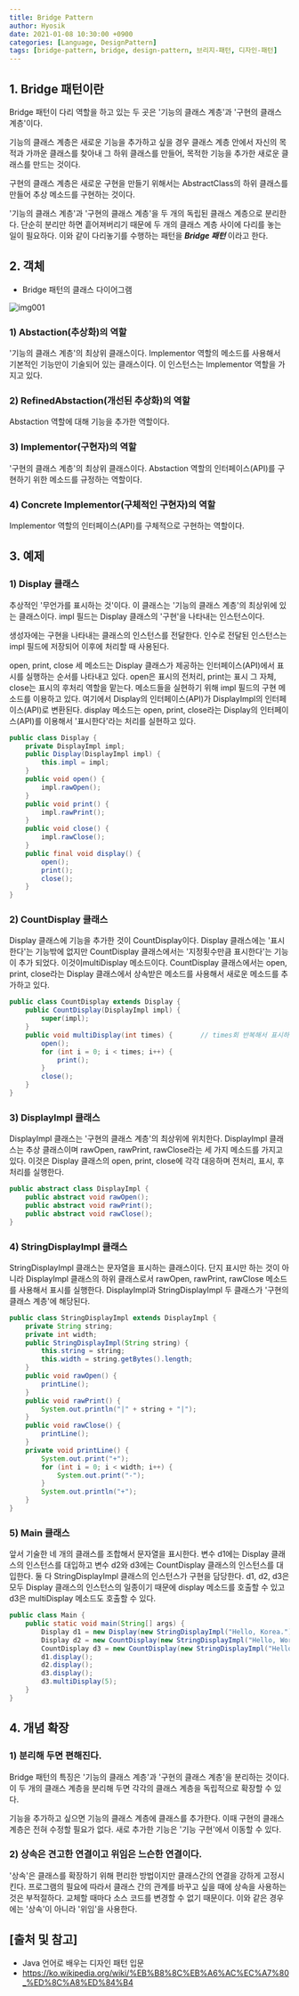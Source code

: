```yaml
---
title: Bridge Pattern
author: Hyosik
date: 2021-01-08 10:30:00 +0900
categories: [Language, DesignPattern]
tags: [bridge-pattern, bridge, design-pattern, 브리지-패턴, 디자인-패턴]
---
```


## 1. Bridge 패턴이란
Bridge 패턴이 다리 역할을 하고 있는 두 곳은 '기능의 클래스 계층'과 '구현의 클래스 계층'이다.

기능의 클래스 계층은 새로운 기능을 추가하고 싶을 경우 클래스 계층 안에서 자신의 목적과 가까운 클래스를 찾아내 그 하위 클래스를 만들어, 목적한 기능을 추가한 새로운 클래스를 만드는 것이다.

구현의 클래스 계층은 새로운 구현을 만들기 위해서는 AbstractClass의 하위 클래스를 만들어 추상 메소드를 구현하는 것이다.

'기능의 클래스 계층'과 '구현의 클래스 계층'을 두 개의 독립된 클래스 계층으로 분리한다. 단순히 분리만 하면 흩어져버리기 때문에 두 개의 클래스 계층 사이에 다리를 놓는 일이 필요하다. 이와 같이 다리놓기를 수행하는 패턴을 _**Bridge 패턴**_ 이라고 한다.

## 2. 객체

* Bridge 패턴의 클래스 다이어그램

![img001](/assets/img/2021-01-08-bridge-pattern/img001.png)

### 1) Abstaction(추상화)의 역할
'기능의 클래스 계층'의 최상위 클래스이다. Implementor 역할의 메소드를 사용해서 기본적인 기능만이 기술되어 있는 클래스이다. 이 인스턴스는 Implementor 역할을 가지고 있다.

### 2) RefinedAbstaction(개선된 추상화)의 역할
Abstaction 역할에 대해 기능을 추가한 역할이다.

### 3) Implementor(구현자)의 역할
'구현의 클래스 계층'의 최상위 클래스이다. Abstaction 역할의 인터페이스(API)를 구현하기 위한 메소드를 규정하는 역할이다.

### 4) Concrete Implementor(구체적인 구현자)의 역할
Implementor 역할의 인터페이스(API)를 구체적으로 구현하는 역할이다.

## 3. 예제

### 1) Display 클래스
추상적인 '무언가를 표시하는 것'이다. 이 클래스는 '기능의 클래스 계층'의 최상위에 있는 클래스이다. impl 필드는 Display 클래스의 '구현'을 나타내는 인스턴스이다.

생성자에는 구현을 나타내는 클래스의 인스턴스를 전달한다. 인수로 전달된 인스턴스는 impl 필드에 저장되어 이후에 처리할 때 사용된다.

open, print, close 세 메소드는 Display 클래스가 제공하는 인터페이스(API)에서 표시를 실행하는 순서를 나타내고 있다. open은 표시의 전처리, print는 표시 그 자체, close는 표시의 후처리 역할을 맡는다. 메소드들을 실현하기 위해 impl 필드의 구현 메소드를 이용하고 있다. 여기에서 Display의 인터페이스(API)가 DisplayImpl의 인터페이스(API)로 변환된다. display 메소드는 open, print, close라는 Display의 인터페이스(API)를 이용해서 '표시한다'라는 처리를 실현하고 있다.

```java
public class Display {
    private DisplayImpl impl;
    public Display(DisplayImpl impl) {
        this.impl = impl;
    }
    public void open() {
        impl.rawOpen();
    }
    public void print() {
        impl.rawPrint();
    }
    public void close() {
        impl.rawClose();
    }
    public final void display() {
        open();
        print();
        close();
    }
}
```

### 2) CountDisplay 클래스
Display 클래스에 기능을 추가한 것이 CountDisplay이다. Display 클래스에는 '표시한다'는 기능밖에 없지만 CountDisplay 클래스에서는 '지정횟수만큼 표시한다'는 기능이 추가 되었다. 이것이multiDisplay 메소드이다. CountDisplay 클래스에서는 open, print, close라는 Display 클래스에서 상속받은 메소드를 사용해서 새로운 메소드를 추가하고 있다.

```java
public class CountDisplay extends Display {
    public CountDisplay(DisplayImpl impl) {
        super(impl);
    }
    public void multiDisplay(int times) {       // times회 반복해서 표시하기
        open();
        for (int i = 0; i < times; i++) {
            print();
        }
        close();
    }
}
```

### 3) DisplayImpl 클래스
DisplayImpl 클래스는 '구현의 클래스 계층'의 최상위에 위치한다. DisplayImpl 클래스는 추상 클래스이며 rawOpen, rawPrint, rawClose라는 세 가지 메소드를 가지고 있다. 이것은 Display 클래스의 open, print, close에 각각 대응하며 전처리, 표시, 후처리를 실행한다.

```java
public abstract class DisplayImpl {
    public abstract void rawOpen();
    public abstract void rawPrint();
    public abstract void rawClose();
}
```

### 4) StringDisplayImpl 클래스
StringDisplayImpl 클래스는 문자열을 표시하는 클래스이다. 단지 표시만 하는 것이 아니라 DisplayImpl 클래스의 하위 클래스로서 rawOpen, rawPrint, rawClose 메소드를 사용해서 표시를 실행한다. DisplayImpl과 StringDisplayImpl 두 클래스가 '구현의 클래스 계층'에 해당된다.

```java
public class StringDisplayImpl extends DisplayImpl {
    private String string;
    private int width;
    public StringDisplayImpl(String string) {
        this.string = string;
        this.width = string.getBytes().length;
    }
    public void rawOpen() {
        printLine();
    }
    public void rawPrint() {
        System.out.println("|" + string + "|");
    }
    public void rawClose() {
        printLine();
    }
    private void printLine() {
        System.out.print("+");
        for (int i = 0; i < width; i++) {
            System.out.print("-");
        }
        System.out.println("+");
    }
}
```

### 5) Main 클래스
앞서 기술한 네 개의 클래스를 조합해서 문자열을 표시한다. 변수 d1에는 Display 클래스의 인스턴스를 대입하고 변수 d2와 d3에는 CountDisplay 클래스의 인스턴스를 대입한다. 둘 다 StringDisplayImpl 클래스의 인스턴스가 구현을 담당한다. d1, d2, d3은 모두 Display 클래스의 인스턴스의 일종이기 때문에 display 메소드를 호출할 수 있고 d3은 multiDisplay 메소드도 호출할 수 있다.

```java
public class Main {
    public static void main(String[] args) {
        Display d1 = new Display(new StringDisplayImpl("Hello, Korea."));
        Display d2 = new CountDisplay(new StringDisplayImpl("Hello, World."));
        CountDisplay d3 = new CountDisplay(new StringDisplayImpl("Hello, Universe."));
        d1.display();
        d2.display();
        d3.display();
        d3.multiDisplay(5);
    }
}
```

## 4. 개념 확장

### 1) 분리해 두면 편해진다.
Bridge 패턴의 특징은 '기능의 클래스 계층'과 '구현의 클래스 계층'을 분리하는 것이다. 이 두 개의 클래스 계층을 분리해 두면 각각의 클래스 계층을 독립적으로 확장할 수 있다.

기능을 추가하고 싶으면 기능의 클래스 계층에 클래스를 추가한다. 이때 구현의 클래스 계층은 전혀 수정할 필요가 없다. 새로 추가한 기능은 '기능 구현'에서 이동할 수 있다.

### 2) 상속은 견고한 연결이고 위임은 느슨한 연결이다.
'상속'은 클래스를 확장하기 위해 편리한 방법이지만 클래스간의 연결을 강하게 고정시킨다. 프로그램의 필요에 따라서 클래스 간의 관계를 바꾸고 싶을 때에 상속을 사용하는 것은 부적절하다. 교체할 때마다 소스 코드를 변경할 수 없기 때문이다. 이와 같은 경우에는 '상속'이 아니라 '위임'을 사용한다.

## [출처 및 참고]
* Java 언어로 배우는 디자인 패턴 입문
* <https://ko.wikipedia.org/wiki/%EB%B8%8C%EB%A6%AC%EC%A7%80_%ED%8C%A8%ED%84%B4>
